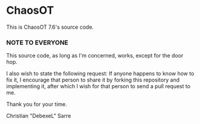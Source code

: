 # ChaosOT
This is ChaosOT 7.6's source code.


### NOTE TO EVERYONE ###

This source code, as long as I'm concerned, works, except for the door hop.

I also wish to state the following request:
If anyone happens to know how to fix it, I encourage that person to share it by forking this repository and implementing it, after which I wish for that person to send a pull request to me.
  
Thank you for your time.

Christian "DebexeL" Sarre
